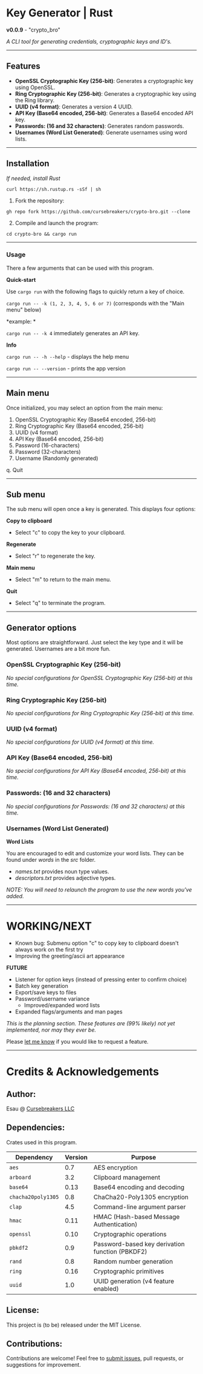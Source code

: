 # Key Generator | Rust

**v0.0.9** - "crypto_bro"

*A CLI tool for generating credentials, cryptographic keys and ID's.*

---

## Features

- **OpenSSL Cryptographic Key (256-bit)**: Generates a cryptographic key using OpenSSL.
- **Ring Cryptographic Key (256-bit)**: Generates a cryptographic key using the Ring library.
- **UUID (v4 format)**: Generates a version 4 UUID.
- **API Key (Base64 encoded, 256-bit)**: Generates a Base64 encoded API key.
- **Passwords: (16 and 32 characters)**: Generates random passwords.
- **Usernames (Word List Generated)**: Generate usernames using word lists.

---

## Installation

*If needed, install Rust*

`curl https://sh.rustup.rs -sSf | sh`

1. Fork the repository:

`gh repo fork https://github.com/cursebreakers/crypto-bro.git --clone`

2. Compile and launch the program:

`cd crypto-bro && cargo run`

---

### Usage

There a few arguments that can be used with this program.

**Quick-start**

Use `cargo run` with the following flags to quickly return a key of choice.

`cargo run -- -k (1, 2, 3, 4, 5, 6 or 7)` (corresponds with the "Main menu" below)

*example: *

`cargo run -- -k 4` immediately generates an API key.

**Info**

`cargo run -- -h --help` - displays the help menu

`cargo run -- --version` - prints the app version

---

## Main menu

Once initialized, you may select an option from the main menu:

1. OpenSSL Cryptographic Key  (Base64 encoded, 256-bit)
2. Ring Cryptographic Key     (Base64 encoded, 256-bit)
3. UUID                       (v4 format)
4. API Key                    (Base64 encoded, 256-bit)
5. Password                   (16-characters)
6. Password                   (32-characters)
7. Username                   (Randomly generated)

q. Quit

---

## Sub menu

The sub menu will open once a key is generated. This displays four options:

**Copy to clipboard**

- Select "c" to copy the key to your clipboard.

**Regenerate**

- Select "r" to regenerate the key.

**Main menu**

- Select "m" to return to the main menu.

**Quit**

- Select "q" to terminate the program.

---

## Generator options

Most options are straightforward. Just select the key type and it will be generated. Usernames are a bit more fun.

### OpenSSL Cryptographic Key (256-bit)

*No special configurations for OpenSSL Cryptographic Key (256-bit) at this time.*

### Ring Cryptographic Key (256-bit)

*No special configurations for Ring Cryptographic Key (256-bit) at this time.*

### UUID (v4 format)

*No special configurations for UUID (v4 format) at this time.*

### API Key (Base64 encoded, 256-bit)

*No special configurations for API Key (Base64 encoded, 256-bit) at this time.*

### Passwords: (16 and 32 characters)

*No special configurations for Passwords: (16 and 32 characters) at this time.*

### Usernames (Word List Generated)

**Word Lists**

You are encouraged to edit and customize your word lists. They can be found under *words* in the *src* folder.

- *names.txt* provides noun type values.
- *descriptors.txt* provides adjective types.

*NOTE: You will need to relaunch the program to use the new words you've added.*

---

# WORKING/NEXT

- Known bug: Submenu option "c" to copy key to clipboard doesn't always work on the first try
- Improving the greeting/ascii art appearance

**FUTURE**
- Listener for option keys (instead of pressing enter to confirm choice)
- Batch key generation
- Export/save keys to files
- Password/username variance
  - Improved/expanded word lists
- Expanded flags/arguments and man pages

*This is the planning section. These features are (99% likely) not yet implemented, nor may they ever be.* 

Please [let me know](mailto:hello@cursebreakers.net) if you would like to request a feature.

---

# Credits & Acknowledgements

## Author: 

Esau @ [Cursebreakers LLC](https://cursebreakers.net)

## Dependencies:

Crates used in this program.

| Dependency          | Version | Purpose                                         |
|---------------------|---------|-------------------------------------------------|
| `aes`               | 0.7     | AES encryption                                  |
| `arboard`           | 3.2     | Clipboard management                            |
| `base64`            | 0.13    | Base64 encoding and decoding                    |
| `chacha20poly1305`  | 0.8     | ChaCha20-Poly1305 encryption                    |
| `clap`              | 4.5     | Command-line argument parser                    |
| `hmac`              | 0.11    | HMAC (Hash-based Message Authentication)        |
| `openssl`           | 0.10    | Cryptographic operations                        |
| `pbkdf2`            | 0.9     | Password-based key derivation function (PBKDF2) |
| `rand`              | 0.8     | Random number generation                        |
| `ring`              | 0.16    | Cryptographic primitives                        |
| `uuid`              | 1.0     | UUID generation (v4 feature enabled)            |

## License:

This project is (to be) released under the MIT License.

## Contributions:

Contributions are welcome! Feel free to [submit issues](mailto:hello@cursebreakers.net), pull requests, or suggestions for improvement.

